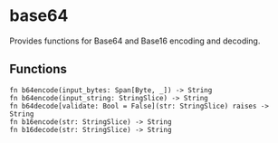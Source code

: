 # base64

Provides functions for Base64 and Base16 encoding and decoding.

## Functions

```mojo
fn b64encode(input_bytes: Span[Byte, _]) -> String
fn b64encode(input_string: StringSlice) -> String
fn b64decode[validate: Bool = False](str: StringSlice) raises -> String
fn b16encode(str: StringSlice) -> String
fn b16decode(str: StringSlice) -> String
```